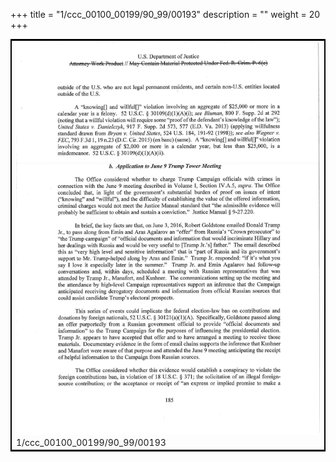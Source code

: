 +++
title = "1/ccc_00100_00199/90_99/00193"
description = ""
weight = 20
+++

<table style="border:2px solid black;max-width:800px;max-height:800px;" 
><tr><td>
<img class="center-fit-jpg"
src="/jpg_/jpg_mueller_report_searchable_193.jpg">
1/ccc_00100_00199/90_99/00193
</img></td></tr></table>
